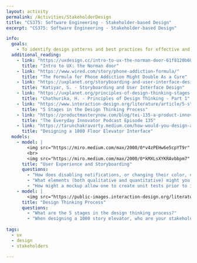 ```yaml
---
layout: activity
permalink: /Activities/StakeholderDesign
title: "CS375: Software Engineering - Stakeholder-based Design"
excerpt: "CS375: Software Engineering - Stakeholder-based Design"

info: 
  goals: 
    - To identify design patterns and best practices for effective and inclusive user experience
  additional_reading:
    - link: "https://uxdesign.cc/intro-to-ux-the-norman-door-61f8120b6086"
      title: "Intro to UX: the Norman door" 
    - link: "https://www.wired.com/story/phone-addiction-formula/"
      title: "The Formula for Phone Addiction Might Double As a Cure"   
    - link: "https://uxplanet.org/storyboarding-and-user-interface-design-1786723aa605"
      title: "Katiyar, S. - Storyboarding and User Interface Design"    
    - link: "https://uxplanet.org/principles-of-design-thinking-stages-of-design-thinking-b2cc219063ac"
      title: "Chathurika, H. - Principles of Design Thinking - Part 1"
    - link: "https://www.interaction-design.org/literature/article/5-stages-in-the-design-thinking-process"
      title: "5 Stages in the Design Thinking Process"
    - link: "https://productmasterynow.com/blog/tei-135-a-product-innovation-process-based-on-design-thinking-with-gordon-stannis/"
      title: "The Everyday Innovator Podcast Episode 135"
    - link: "https://tarunchakravorty.medium.com/how-would-you-design-an-interface-for-a-1000-floor-elevator-31fbe5be6470"
      title: "Designing a 1000 Floor Elevator Interface"      
  models:
    - model: |
        <img src="https://miro.medium.com/max/2000/0*v4zPEHw6e5cpYT9r" alt="A 5-frame storyboard for shopping from uxplanet.org">
        <br>
        <img src="https://miro.medium.com/max/2000/0*kMXLsXYKRAvbbpm7" alt="A template storyboard from uxplanet.org">
      title: "User Experience and Storyboarding"
      questions:
        - "How does disabling notifications, or changing their color, on a mobile device break the motivation-trigger-ability (the Fogg model) cycle?"
        - "What elements (both qualitative and quantitative) might you measure if you were to observe usability?"
        - "How might a mockup allow one to create unit tests prior to implementing a software system?"
    - model: |
        <img src="https://public-images.interaction-design.org/literature/articles/heros/5808b55608af6.jpg?tr=w-1024" alt="Design Thinking Process Stages from interaction-design.org">
      title: "Design Thinking Process"
      questions: 
        - "What are the 5 stages in the design thinking process?" 
        - "When designing a 1000 story elevator, who are your stakeholders, and what might be their unique individual needs?"        
        
tags:
  - ux
  - design
  - stakeholders
  
---
```


